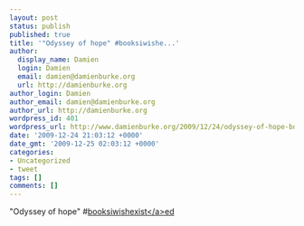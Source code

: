 ```yaml
---
layout: post
status: publish
published: true
title: '"Odyssey of hope" #booksiwishe...'
author:
  display_name: Damien
  login: Damien
  email: damien@damienburke.org
  url: http://damienburke.org
author_login: Damien
author_email: damien@damienburke.org
author_url: http://damienburke.org
wordpress_id: 401
wordpress_url: http://www.damienburke.org/2009/12/24/odyssey-of-hope-booksiwishe/
date: '2009-12-24 21:03:12 +0000'
date_gmt: '2009-12-25 02:03:12 +0000'
categories:
- Uncategorized
- tweet
tags: []
comments: []
---
```

<p>"Odyssey of hope" #<a href="http:&#47;&#47;search.twitter.com&#47;search?q=%23booksiwishexist" class="aktt_hashtag">booksiwishexist<&#47;a>ed</p>
